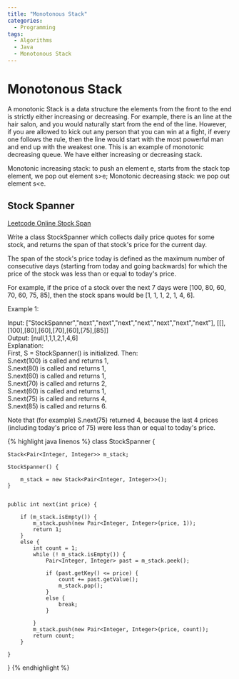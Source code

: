 ```yaml
---
title: "Monotonous Stack"
categories:
  - Programming
tags:
  - Algorithms
  - Java
  - Monotonous Stack
---
```



# Monotonous Stack

A monotonic Stack is a data structure the elements from the front to the end is strictly either increasing or decreasing. For example, there is an line at the hair salon, and you would naturally start from the end of the line. However, if you are allowed to kick out any person that you can win at a fight, if every one follows the rule, then the line would start with the most powerful man and end up with the weakest one. This is an example of monotonic decreasing queue. We have either increasing or decreasing stack.

Monotonic increasing stack: to push an element e, starts from the stack top element, we pop out element s>e;
Monotonic decreasing stack: we pop out element s<e. 


## Stock Spanner

[Leetcode  Online Stock Span](https://leetcode.com/problems/online-stock-span/)  

Write a class StockSpanner which collects daily price quotes for some stock, and returns the span of that stock's price for the current day.  

The span of the stock's price today is defined as the maximum number of consecutive days (starting from today and going backwards) for which the price of the stock was less than or equal to today's price.  

For example, if the price of a stock over the next 7 days were [100, 80, 60, 70, 60, 75, 85], then the stock spans would be [1, 1, 1, 2, 1, 4, 6].  



Example 1:  

Input: ["StockSpanner","next","next","next","next","next","next","next"], [[],[100],[80],[60],[70],[60],[75],[85]]  
Output: [null,1,1,1,2,1,4,6]  
Explanation:   
First, S = StockSpanner() is initialized.  Then:  
S.next(100) is called and returns 1,  
S.next(80) is called and returns 1,  
S.next(60) is called and returns 1,  
S.next(70) is called and returns 2,  
S.next(60) is called and returns 1,  
S.next(75) is called and returns 4,  
S.next(85) is called and returns 6.  

Note that (for example) S.next(75) returned 4, because the last 4 prices  
(including today's price of 75) were less than or equal to today's price.  

{% highlight java linenos %}
class StockSpanner {

    Stack<Pair<Integer, Integer>> m_stack;

    StockSpanner() {

        m_stack = new Stack<Pair<Integer, Integer>>();
    }


    public int next(int price) {

        if (m_stack.isEmpty()) {
            m_stack.push(new Pair<Integer, Integer>(price, 1));
            return 1;
        }
        else {
            int count = 1;
            while (! m_stack.isEmpty()) {
                Pair<Integer, Integer> past = m_stack.peek();

                if (past.getKey() <= price) {            
                    count += past.getValue();    
                    m_stack.pop();
                }
                else {
                    break;
                }

            }
            m_stack.push(new Pair<Integer, Integer>(price, count));
            return count;
        }

    }
}
{% endhighlight %}
